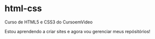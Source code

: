 # html-css
 Curso de HTML5 e CSS3 do CursoemVideo

 Estou aprendendo a criar sites e agora vou gerenciar meus repósitórios!
